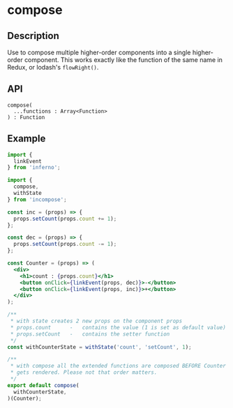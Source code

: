 # compose
## Description
Use to compose multiple higher-order components into a single higher-order component.
This works exactly like the function of the same name in Redux, or lodash's `flowRight()`.

## API
```
compose(
  ...functions : Array<Function>
) : Function
```

## Example
```jsx
import {
  linkEvent
} from 'inferno';

import {
  compose,
  withState
} from 'incompose';

const inc = (props) => {
  props.setCount(props.count += 1);
};

const dec = (props) => {
  props.setCount(props.count -= 1);
};

const Counter = (props) => (
  <div>
    <h1>count : {props.count}</h1>
    <button onClick={linkEvent(props, dec)}>-</button>
    <button onClick={linkEvent(props, inc)}>+</button>
  </div>
);

/**
 * with state creates 2 new props on the component props
 * props.count		-	contains the value (1 is set as default value)
 * props.setCount	-	contains the setter function
 */
const withCounterState = withState('count', 'setCount', 1);

/**
 * with compose all the extended functions are composed BEFORE Counter
 * gets rendered. Please not that order matters.
 */
export default compose(
  withCounterState,
)(Counter);
```
